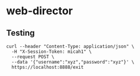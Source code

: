# web-director


## Testing

```
curl --header "Content-Type: application/json" \
  -H "X-Session-Token: micah1" \
  --request POST \
  --data '{"username":"xyz","password":"xyz"}' \
  https://localhost:8888/exit
```